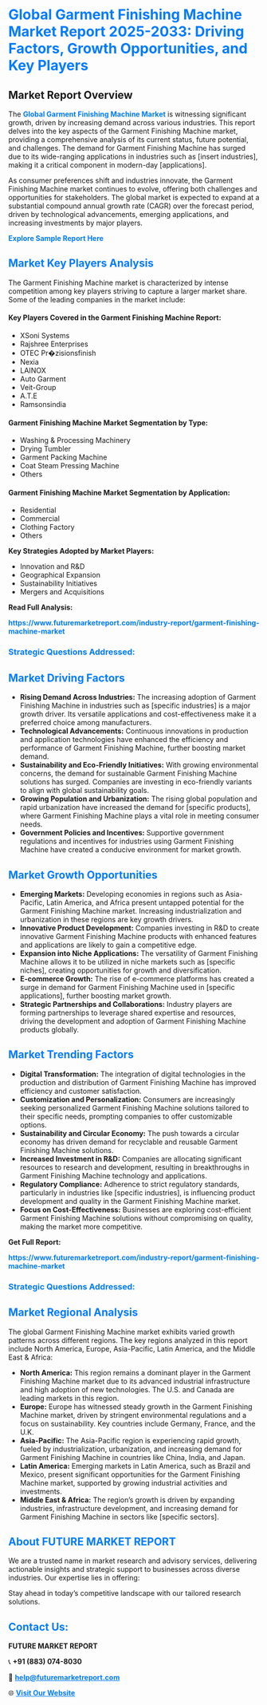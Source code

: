 <h1 style="color: #007BFF;">Global Garment Finishing Machine Market Report 2025-2033: Driving Factors, Growth Opportunities, and Key Players</h1>

<section id="overview">
<h2>Market Report Overview</h2>
<p>The <a href="https://www.futuremarketreport.com/industry-report/garment-finishing-machine-market" style="color: #007BFF; text-decoration: none;"><strong>Global Garment Finishing Machine Market</strong></a> is witnessing significant growth, driven by increasing demand across various industries. This report delves into the key aspects of the Garment Finishing Machine market, providing a comprehensive analysis of its current status, future potential, and challenges. The demand for Garment Finishing Machine has surged due to its wide-ranging applications in industries such as [insert industries], making it a critical component in modern-day [applications].</p>
<p>As consumer preferences shift and industries innovate, the Garment Finishing Machine market continues to evolve, offering both challenges and opportunities for stakeholders. The global market is expected to expand at a substantial compound annual growth rate (CAGR) over the forecast period, driven by technological advancements, emerging applications, and increasing investments by major players.</p>
</section>

<section id="overview">
<p><a href="https://www.futuremarketreport.com/request-sample/reportId=59588" style="color: #007BFF; text-decoration: none;"><strong>Explore Sample Report Here</strong></a></p>
</section>

<section id="key-players">
<h2 style="color: #007BFF;">Market Key Players Analysis</h2>
<p>The Garment Finishing Machine market is characterized by intense competition among key players striving to capture a larger market share. Some of the leading companies in the market include:</p>
<h4>Key Players Covered in the Garment Finishing Machine Report:</h4>
<ul><li>XSoni Systems</li><li>Rajshree Enterprises</li><li>OTEC Pr�zisionsfinish</li><li>Nexia</li><li>LAINOX</li><li>Auto Garment</li><li>Veit-Group</li><li>A.T.E</li><li>Ramsonsindia</li></ul>
<h4>Garment Finishing Machine Market Segmentation by Type:</h4>
<ul><li>Washing &amp; Processing Machinery</li><li>Drying Tumbler</li><li>Garment Packing Machine</li><li>Coat Steam Pressing Machine</li><li>Others</li></ul>

<h4>Garment Finishing Machine Market Segmentation by Application:</h4>
<ul><li>Residential</li><li>Commercial</li><li>Clothing Factory</li><li>Others</li></ul>
<p><strong>Key Strategies Adopted by Market Players:</strong></p>
<ul>
<li>Innovation and R&D</li>
<li>Geographical Expansion</li>
<li>Sustainability Initiatives</li>
<li>Mergers and Acquisitions</li>
</ul>
</section>

<section>
<p><strong>Read Full Analysis: </strong></p><a href="https://www.futuremarketreport.com/industry-report/garment-finishing-machine-market" style="color: #007BFF; text-decoration: none;"><strong>https://www.futuremarketreport.com/industry-report/garment-finishing-machine-market</strong></a>
<h3 style="color: #007BFF;">Strategic Questions Addressed:</h3>
</section>

<section id="driving-factors">
<h2 style="color: #007BFF;">Market Driving Factors</h2>
<ul>
<li><strong>Rising Demand Across Industries:</strong> The increasing adoption of Garment Finishing Machine in industries such as [specific industries] is a major growth driver. Its versatile applications and cost-effectiveness make it a preferred choice among manufacturers.</li>
<li><strong>Technological Advancements:</strong> Continuous innovations in production and application technologies have enhanced the efficiency and performance of Garment Finishing Machine, further boosting market demand.</li>
<li><strong>Sustainability and Eco-Friendly Initiatives:</strong> With growing environmental concerns, the demand for sustainable Garment Finishing Machine solutions has surged. Companies are investing in eco-friendly variants to align with global sustainability goals.</li>
<li><strong>Growing Population and Urbanization:</strong> The rising global population and rapid urbanization have increased the demand for [specific products], where Garment Finishing Machine plays a vital role in meeting consumer needs.</li>
<li><strong>Government Policies and Incentives:</strong> Supportive government regulations and incentives for industries using Garment Finishing Machine have created a conducive environment for market growth.</li>
</ul>
</section>

<section id="growth-opportunities">
<h2 style="color: #007BFF;">Market Growth Opportunities</h2>
<ul>
<li><strong>Emerging Markets:</strong> Developing economies in regions such as Asia-Pacific, Latin America, and Africa present untapped potential for the Garment Finishing Machine market. Increasing industrialization and urbanization in these regions are key growth drivers.</li>
<li><strong>Innovative Product Development:</strong> Companies investing in R&D to create innovative Garment Finishing Machine products with enhanced features and applications are likely to gain a competitive edge.</li>
<li><strong>Expansion into Niche Applications:</strong> The versatility of Garment Finishing Machine allows it to be utilized in niche markets such as [specific niches], creating opportunities for growth and diversification.</li>
<li><strong>E-commerce Growth:</strong> The rise of e-commerce platforms has created a surge in demand for Garment Finishing Machine used in [specific applications], further boosting market growth.</li>
<li><strong>Strategic Partnerships and Collaborations:</strong> Industry players are forming partnerships to leverage shared expertise and resources, driving the development and adoption of Garment Finishing Machine products globally.</li>
</ul>
</section>

<section id="trending-factors">
<h2 style="color: #007BFF;">Market Trending Factors</h2>
<ul>
<li><strong>Digital Transformation:</strong> The integration of digital technologies in the production and distribution of Garment Finishing Machine has improved efficiency and customer satisfaction.</li>
<li><strong>Customization and Personalization:</strong> Consumers are increasingly seeking personalized Garment Finishing Machine solutions tailored to their specific needs, prompting companies to offer customizable options.</li>
<li><strong>Sustainability and Circular Economy:</strong> The push towards a circular economy has driven demand for recyclable and reusable Garment Finishing Machine solutions.</li>
<li><strong>Increased Investment in R&D:</strong> Companies are allocating significant resources to research and development, resulting in breakthroughs in Garment Finishing Machine technology and applications.</li>
<li><strong>Regulatory Compliance:</strong> Adherence to strict regulatory standards, particularly in industries like [specific industries], is influencing product development and quality in the Garment Finishing Machine market.</li>
<li><strong>Focus on Cost-Effectiveness:</strong> Businesses are exploring cost-efficient Garment Finishing Machine solutions without compromising on quality, making the market more competitive.</li>
</ul>
</section>

<section>
<p><strong>Get Full Report: </strong></p><a href="https://www.futuremarketreport.com/industry-report/garment-finishing-machine-market" style="color: #007BFF; text-decoration: none;"><strong>https://www.futuremarketreport.com/industry-report/garment-finishing-machine-market</strong></a>
<h3 style="color: #007BFF;">Strategic Questions Addressed:</h3>
</section>


<section id="regional-analysis">
<h2 style="color: #007BFF;">Market Regional Analysis</h2>
<p>The global Garment Finishing Machine market exhibits varied growth patterns across different regions. The key regions analyzed in this report include North America, Europe, Asia-Pacific, Latin America, and the Middle East & Africa:</p>
<ul>
<li><strong>North America:</strong> This region remains a dominant player in the Garment Finishing Machine market due to its advanced industrial infrastructure and high adoption of new technologies. The U.S. and Canada are leading markets in this region.</li>
<li><strong>Europe:</strong> Europe has witnessed steady growth in the Garment Finishing Machine market, driven by stringent environmental regulations and a focus on sustainability. Key countries include Germany, France, and the U.K.</li>
<li><strong>Asia-Pacific:</strong> The Asia-Pacific region is experiencing rapid growth, fueled by industrialization, urbanization, and increasing demand for Garment Finishing Machine in countries like China, India, and Japan.</li>
<li><strong>Latin America:</strong> Emerging markets in Latin America, such as Brazil and Mexico, present significant opportunities for the Garment Finishing Machine market, supported by growing industrial activities and investments.</li>
<li><strong>Middle East & Africa:</strong> The region’s growth is driven by expanding industries, infrastructure development, and increasing demand for Garment Finishing Machine in sectors like [specific sectors].</li>
</ul>
</section>

<footer>
<h2 style="color: #007BFF;">About FUTURE MARKET REPORT</h2>
<p>We are a trusted name in market research and advisory services, delivering actionable insights and strategic support to businesses across diverse industries. Our expertise lies in offering:</p>

<p>Stay ahead in today’s competitive landscape with our tailored research solutions.</p>

<h2 style="color: #007BFF;">Contact Us:</h2>
<p><strong>FUTURE MARKET REPORT</strong></p>
<p>📞 <strong>+91 (883) 074-8030</strong></p>
<p>📧 <strong><a href="mailto:help@futuremarketreport.com" style="color: #007BFF;">help@futuremarketreport.com</a></strong></p>
<p>🌐 <strong><a href="https://www.futuremarketreport.com/" style="color: #007BFF;">Visit Our Website</a></strong></p>
</footer>